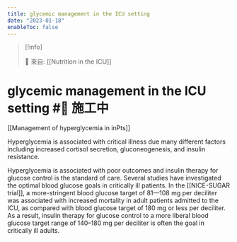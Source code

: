 ```yaml
---
title: glycemic management in the ICU setting
date: "2023-01-18"
enableToc: false
---
```


> [!info]
>
> 🌱 來自: [[Nutrition in the ICU]]

# glycemic management in the ICU setting #🚧 施工中

[[Management of hyperglycemia in inPts]]

Hyperglycemia is associated with critical illness due many different factors including increased cortisol secretion, gluconeogenesis, and insulin resistance.

Hyperglycemia is associated with poor outcomes and insulin therapy for glucose control is the standard of care. Several studies have investigated the optimal blood glucose goals in critically ill patients. In the [[NICE-SUGAR trial]], a more-stringent blood glucose target of 81—108 mg per deciliter was associated with increased mortality in adult patients admitted to the ICU, as compared with blood glucose target of 180 mg or less per deciliter. As a result, insulin therapy for glucose control to a more liberal blood glucose target range of 140–180 mg per deciliter is often the goal in critically ill adults.
